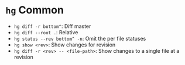 # `hg` Common

- `hg diff -r bottom^`: Diff master
- `hg diff --root .`: Relative
- `hg status --rev bottom^ -n`: Omit the per file statuses
- `hg show <rev>`: Show changes for revision
- `hg diff -r <rev> -- <file-path>`: Show changes to a single file at a revision
